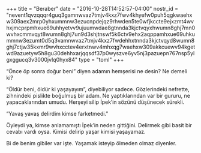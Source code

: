 +++
title = "Beraber"
date = "2016-10-28T14:52:57-04:00"
nostr_id = "nevent1qvzqqqr4guq3gamnwvaz7tmjv4kxz7fwv4khyefw0puh5qgkwaehxw309aex2mrp0yhxummnw3ezucnpdejqz9rhwden5te0wfjkccte9ejxzmt4wvhxjmcprpmhxue69uhhyetvv9ujuumwdae8gtnnda3kjctvqyxhwumn8ghj7mn0wvhxcmmvqyt8wumn8ghj7un9d3shjtnswf5k6ctv9ehx2aqppamhxue69uhkummnw3ezumt0d5q3vamnwvaz7tmjv4kxz7fwdehhxtnnda3kjctvqyd8wumn8ghj7ctjw35kxmr9wvhxcctev4erxtnwv4mhxqg7waehxw309akkcuewv94kgetwd9azuetyw5h8gu30dehhxarjqqsdf37p0wyszve6yv5nj3pazuepn767nsp5ylgxggucq3v3000jvlq0hyx84"
type = "toml"
+++

“Önce öp sonra doğur beni” diyen adamın hemşerisi ne desin? Ne demeli ki?

“Öldür beni, öldür ki yaşayayım”, diyebiliyor sadece. Gözlerindeki nefrette, zihnindeki pislikte boğulmuş bir adam. Ne yaptıklarından var bir gururu, ne yapacaklarından umudu. Herşeyi silip İpek’in sözünü düşünecek sürekli.

“Yavaş yavaş delirdim kimse farketmedi.”

Öyleydi ya, kimse anlamamıştı İpek’in neden gittiğini. Delirmek gibi basit bir cevabı vardı oysa. Kimisi delirip yaşar kimisi yaşayamaz.

Bi de benim gibiler var işte. Yaşamak isteyip ölmeden olmaz diyenler.
